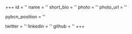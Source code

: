 +++
id = ''
name = ''
short_bio = ''
photo = ''
photo_url = ''

pybcn_position = ''

twitter = ''
linkedin = ''
github = ''
+++

